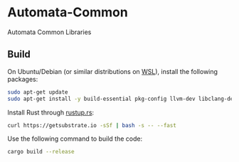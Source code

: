 # Automata-Common
Automata Common Libraries

## Build

On Ubuntu/Debian (or similar distributions on [WSL](https://docs.microsoft.com/en-us/windows/wsl/about)), install the following packages:

```bash
sudo apt-get update
sudo apt-get install -y build-essential pkg-config llvm-dev libclang-dev clang libssl-dev curl
```

Install Rust through [rustup.rs](https://rustup.rs):

```bash
curl https://getsubstrate.io -sSf | bash -s -- --fast
```

Use the following command to build the code:
```bash
cargo build --release
```